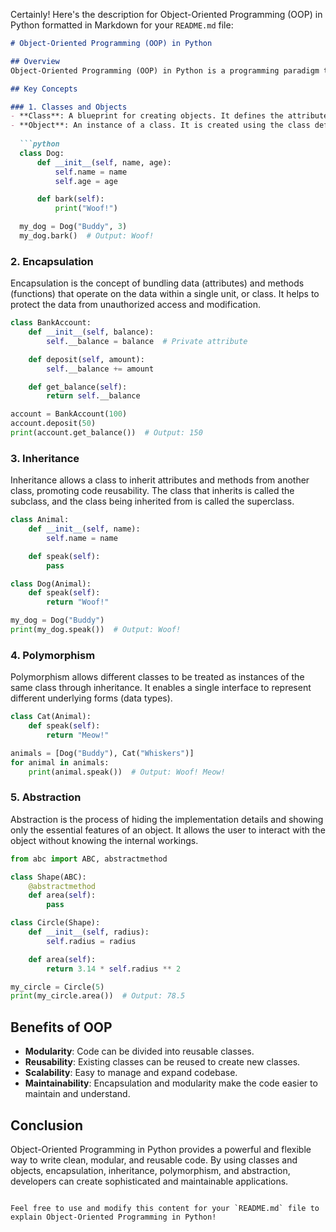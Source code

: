 Certainly! Here's the description for Object-Oriented Programming (OOP) in Python formatted in Markdown for your `README.md` file:

```markdown
# Object-Oriented Programming (OOP) in Python

## Overview
Object-Oriented Programming (OOP) in Python is a programming paradigm that organizes software design around data, or objects, rather than functions and logic. An object is a data structure that contains data (attributes) and functions (methods) that operate on the data. OOP allows for the creation of reusable and modular code by encapsulating data and behavior within objects.

## Key Concepts

### 1. Classes and Objects
- **Class**: A blueprint for creating objects. It defines the attributes and methods that the objects created from the class will have.
- **Object**: An instance of a class. It is created using the class definition and can have its own state and behavior.
  
  ```python
  class Dog:
      def __init__(self, name, age):
          self.name = name
          self.age = age

      def bark(self):
          print("Woof!")

  my_dog = Dog("Buddy", 3)
  my_dog.bark()  # Output: Woof!
  ```

### 2. Encapsulation
Encapsulation is the concept of bundling data (attributes) and methods (functions) that operate on the data within a single unit, or class. It helps to protect the data from unauthorized access and modification.

  ```python
  class BankAccount:
      def __init__(self, balance):
          self.__balance = balance  # Private attribute

      def deposit(self, amount):
          self.__balance += amount

      def get_balance(self):
          return self.__balance

  account = BankAccount(100)
  account.deposit(50)
  print(account.get_balance())  # Output: 150
  ```

### 3. Inheritance
Inheritance allows a class to inherit attributes and methods from another class, promoting code reusability. The class that inherits is called the subclass, and the class being inherited from is called the superclass.

  ```python
  class Animal:
      def __init__(self, name):
          self.name = name

      def speak(self):
          pass

  class Dog(Animal):
      def speak(self):
          return "Woof!"

  my_dog = Dog("Buddy")
  print(my_dog.speak())  # Output: Woof!
  ```

### 4. Polymorphism
Polymorphism allows different classes to be treated as instances of the same class through inheritance. It enables a single interface to represent different underlying forms (data types).

  ```python
  class Cat(Animal):
      def speak(self):
          return "Meow!"

  animals = [Dog("Buddy"), Cat("Whiskers")]
  for animal in animals:
      print(animal.speak())  # Output: Woof! Meow!
  ```

### 5. Abstraction
Abstraction is the process of hiding the implementation details and showing only the essential features of an object. It allows the user to interact with the object without knowing the internal workings.

  ```python
  from abc import ABC, abstractmethod

  class Shape(ABC):
      @abstractmethod
      def area(self):
          pass

  class Circle(Shape):
      def __init__(self, radius):
          self.radius = radius

      def area(self):
          return 3.14 * self.radius ** 2

  my_circle = Circle(5)
  print(my_circle.area())  # Output: 78.5
  ```

## Benefits of OOP
- **Modularity**: Code can be divided into reusable classes.
- **Reusability**: Existing classes can be reused to create new classes.
- **Scalability**: Easy to manage and expand codebase.
- **Maintainability**: Encapsulation and modularity make the code easier to maintain and understand.

## Conclusion
Object-Oriented Programming in Python provides a powerful and flexible way to write clean, modular, and reusable code. By using classes and objects, encapsulation, inheritance, polymorphism, and abstraction, developers can create sophisticated and maintainable applications.
```

Feel free to use and modify this content for your `README.md` file to explain Object-Oriented Programming in Python!
